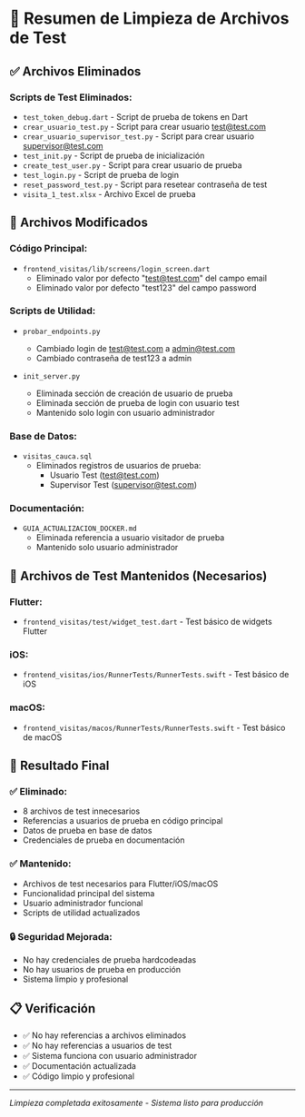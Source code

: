 # 🧹 Resumen de Limpieza de Archivos de Test

## ✅ Archivos Eliminados

### Scripts de Test Eliminados:
- `test_token_debug.dart` - Script de prueba de tokens en Dart
- `crear_usuario_test.py` - Script para crear usuario test@test.com
- `crear_usuario_supervisor_test.py` - Script para crear usuario supervisor@test.com
- `test_init.py` - Script de prueba de inicialización
- `create_test_user.py` - Script para crear usuario de prueba
- `test_login.py` - Script de prueba de login
- `reset_password_test.py` - Script para resetear contraseña de test
- `visita_1_test.xlsx` - Archivo Excel de prueba

## 🔧 Archivos Modificados

### Código Principal:
- `frontend_visitas/lib/screens/login_screen.dart`
  - Eliminado valor por defecto "test@test.com" del campo email
  - Eliminado valor por defecto "test123" del campo password

### Scripts de Utilidad:
- `probar_endpoints.py`
  - Cambiado login de test@test.com a admin@test.com
  - Cambiado contraseña de test123 a admin

- `init_server.py`
  - Eliminada sección de creación de usuario de prueba
  - Eliminada sección de prueba de login con usuario test
  - Mantenido solo login con usuario administrador

### Base de Datos:
- `visitas_cauca.sql`
  - Eliminados registros de usuarios de prueba:
    - Usuario Test (test@test.com)
    - Supervisor Test (supervisor@test.com)

### Documentación:
- `GUIA_ACTUALIZACION_DOCKER.md`
  - Eliminada referencia a usuario visitador de prueba
  - Mantenido solo usuario administrador

## 📁 Archivos de Test Mantenidos (Necesarios)

### Flutter:
- `frontend_visitas/test/widget_test.dart` - Test básico de widgets Flutter

### iOS:
- `frontend_visitas/ios/RunnerTests/RunnerTests.swift` - Test básico de iOS

### macOS:
- `frontend_visitas/macos/RunnerTests/RunnerTests.swift` - Test básico de macOS

## 🎯 Resultado Final

### ✅ Eliminado:
- 8 archivos de test innecesarios
- Referencias a usuarios de prueba en código principal
- Datos de prueba en base de datos
- Credenciales de prueba en documentación

### ✅ Mantenido:
- Archivos de test necesarios para Flutter/iOS/macOS
- Funcionalidad principal del sistema
- Usuario administrador funcional
- Scripts de utilidad actualizados

### 🔒 Seguridad Mejorada:
- No hay credenciales de prueba hardcodeadas
- No hay usuarios de prueba en producción
- Sistema limpio y profesional

## 📋 Verificación

- ✅ No hay referencias a archivos eliminados
- ✅ No hay referencias a usuarios de test
- ✅ Sistema funciona con usuario administrador
- ✅ Documentación actualizada
- ✅ Código limpio y profesional

---

*Limpieza completada exitosamente - Sistema listo para producción*
